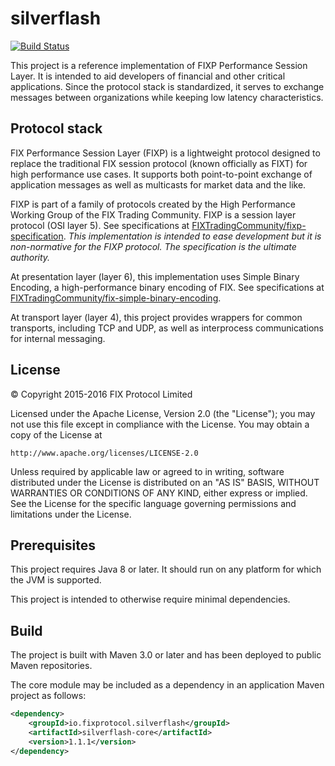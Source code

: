 # silverflash

[![Build Status](https://travis-ci.org/FIXTradingCommunity/silverflash.svg?branch=master)](https://travis-ci.org/FIXTradingCommunity/silverflash)

This project is a reference implementation of FIXP Performance Session Layer. It is intended to 
aid developers of financial and other critical applications. Since the protocol stack is 
standardized, it serves to exchange messages between organizations while keeping low latency
characteristics.

## Protocol stack
FIX Performance Session Layer (FIXP) is a lightweight protocol designed to replace the traditional
FIX session protocol (known officially as FIXT) for high performance use cases. It supports both 
point-to-point exchange of application messages as well as multicasts for market data and the like.

FIXP is part of a family of protocols created by the High Performance Working Group
of the FIX Trading Community. FIXP is a session layer protocol (OSI layer 5). 
See specifications at [FIXTradingCommunity/fixp-specification](https://github.com/FIXTradingCommunity/fixp-specification). *This implementation is intended to ease development but it is non-normative for the FIXP protocol. The specification is the ultimate authority.*

At presentation layer (layer 6), this implementation uses Simple Binary Encoding, a high-performance binary encoding of FIX. 
See specifications at [FIXTradingCommunity/fix-simple-binary-encoding](https://github.com/FIXTradingCommunity/fix-simple-binary-encoding).

At transport layer (layer 4), this project provides wrappers for common transports, including TCP 
and UDP, as well as interprocess communications for internal messaging.

## License
© Copyright 2015-2016 FIX Protocol Limited

Licensed under the Apache License, Version 2.0 (the "License");
you may not use this file except in compliance with the License.
You may obtain a copy of the License at

    http://www.apache.org/licenses/LICENSE-2.0

Unless required by applicable law or agreed to in writing, software
distributed under the License is distributed on an "AS IS" BASIS,
WITHOUT WARRANTIES OR CONDITIONS OF ANY KIND, either express or implied.
See the License for the specific language governing permissions and
limitations under the License.

## Prerequisites
This project requires Java 8 or later. It should run on any platform for which the JVM is supported.

This project is intended to otherwise require minimal dependencies.

## Build
The project is built with Maven 3.0 or later and has been deployed to public Maven repositories.

The core module may be included as a dependency in an application Maven project
as follows:

```xml
<dependency>
    <groupId>io.fixprotocol.silverflash</groupId>
    <artifactId>silverflash-core</artifactId>
    <version>1.1.1</version>
</dependency>
```


